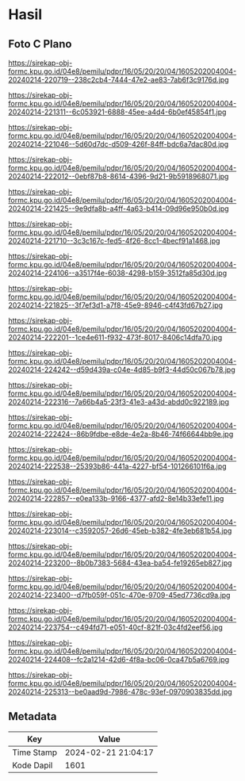 # Hasil

## Foto C Plano

https://sirekap-obj-formc.kpu.go.id/04e8/pemilu/pdpr/16/05/20/20/04/1605202004004-20240214-220719--238c2cb4-7444-47e2-ae83-7ab6f3c9176d.jpg

https://sirekap-obj-formc.kpu.go.id/04e8/pemilu/pdpr/16/05/20/20/04/1605202004004-20240214-221311--6c053921-6888-45ee-a4d4-6b0ef45854f1.jpg

https://sirekap-obj-formc.kpu.go.id/04e8/pemilu/pdpr/16/05/20/20/04/1605202004004-20240214-221046--5d60d7dc-d509-426f-84ff-bdc6a7dac80d.jpg

https://sirekap-obj-formc.kpu.go.id/04e8/pemilu/pdpr/16/05/20/20/04/1605202004004-20240214-222012--0ebf87b8-8614-4396-9d21-9b5918968071.jpg

https://sirekap-obj-formc.kpu.go.id/04e8/pemilu/pdpr/16/05/20/20/04/1605202004004-20240214-221425--9e9dfa8b-a4ff-4a63-b414-09d96e950b0d.jpg

https://sirekap-obj-formc.kpu.go.id/04e8/pemilu/pdpr/16/05/20/20/04/1605202004004-20240214-221710--3c3c167c-fed5-4f26-8cc1-4becf91a1468.jpg

https://sirekap-obj-formc.kpu.go.id/04e8/pemilu/pdpr/16/05/20/20/04/1605202004004-20240214-224106--a3517f4e-6038-4298-b159-3512fa85d30d.jpg

https://sirekap-obj-formc.kpu.go.id/04e8/pemilu/pdpr/16/05/20/20/04/1605202004004-20240214-221825--3f7ef3d1-a7f8-45e9-8946-c4f43fd67b27.jpg

https://sirekap-obj-formc.kpu.go.id/04e8/pemilu/pdpr/16/05/20/20/04/1605202004004-20240214-222201--1ce4e611-f932-473f-8017-8406c14dfa70.jpg

https://sirekap-obj-formc.kpu.go.id/04e8/pemilu/pdpr/16/05/20/20/04/1605202004004-20240214-224242--d59d439a-c04e-4d85-b9f3-44d50c067b78.jpg

https://sirekap-obj-formc.kpu.go.id/04e8/pemilu/pdpr/16/05/20/20/04/1605202004004-20240214-222316--7a66b4a5-23f3-41e3-a43d-abdd0c922189.jpg

https://sirekap-obj-formc.kpu.go.id/04e8/pemilu/pdpr/16/05/20/20/04/1605202004004-20240214-222424--86b9fdbe-e8de-4e2a-8b46-74f66644bb9e.jpg

https://sirekap-obj-formc.kpu.go.id/04e8/pemilu/pdpr/16/05/20/20/04/1605202004004-20240214-222538--25393b86-441a-4227-bf54-101266101f6a.jpg

https://sirekap-obj-formc.kpu.go.id/04e8/pemilu/pdpr/16/05/20/20/04/1605202004004-20240214-222857--e0ea133b-9166-4377-afd2-8e14b33efe11.jpg

https://sirekap-obj-formc.kpu.go.id/04e8/pemilu/pdpr/16/05/20/20/04/1605202004004-20240214-223014--c3592057-26d6-45eb-b382-4fe3eb681b54.jpg

https://sirekap-obj-formc.kpu.go.id/04e8/pemilu/pdpr/16/05/20/20/04/1605202004004-20240214-223200--8b0b7383-5684-43ea-ba54-fe19265eb827.jpg

https://sirekap-obj-formc.kpu.go.id/04e8/pemilu/pdpr/16/05/20/20/04/1605202004004-20240214-223400--d7fb059f-051c-470e-9709-45ed7736cd9a.jpg

https://sirekap-obj-formc.kpu.go.id/04e8/pemilu/pdpr/16/05/20/20/04/1605202004004-20240214-223754--c494fd71-e051-40cf-821f-03c4fd2eef56.jpg

https://sirekap-obj-formc.kpu.go.id/04e8/pemilu/pdpr/16/05/20/20/04/1605202004004-20240214-224408--fc2a1214-42d6-4f8a-bc06-0ca47b5a6769.jpg

https://sirekap-obj-formc.kpu.go.id/04e8/pemilu/pdpr/16/05/20/20/04/1605202004004-20240214-225313--be0aad9d-7986-478c-93ef-0970903835dd.jpg


## Metadata

| Key        | Value               |
| ---------- | ------------------- |
| Time Stamp | 2024-02-21 21:04:17 |
| Kode Dapil | 1601                |



